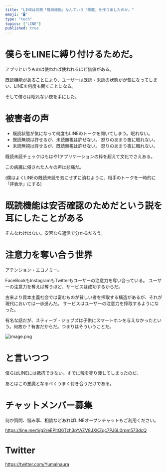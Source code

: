 ```yaml
---
title: "LINEは何故「既読機能」なんていう「悪魔」を作り出したのか。"
emoji: "🖥"
type: "tech"
topics: ["LINE"]
published: true
---
```


# 僕らをLINEに縛り付けるためだ。

アプリというものは使われば使われるほど価値がある。

既読機能があることにより、ユーザーは既読・未読の状態がが気になってしまい、LINEを何度も開くことになる。

そして僕らは眠れない夜を手にした。

# 被害者の声

- 既読状態が気になって何度もLINEのトークを開いてしまう。眠れない。
- 既読無視は許せるが、未読無視は許せない。 怒りのあまり夜に眠れない。
- 未読無視は許せるが、既読無視は許せない。 怒りのあまり夜に眠れない。

既読未読チェックはもはや1アプリケーションの枠を超えて文化でさえある。

この病魔に侵された人々の声は悲痛だ。

(僕はよくLINEの既読未読を気にせずに済むように、相手のトークを一時的に「非表示」にする)

# 既読機能は安否確認のためだという説を耳にしたことがある

そんなわけはない。安否なら返信で分かるだろう。

# 注意力を奪い合う世界

アテンション・エコノミー。

FaceBookもInstagramもTwitterもユーザーの注意力を奪い合っている。
ユーザーの注意力を奪えば奪うほど、サービスは成功するからだ。

古来より資本主義社会では富むものが貧しい者を搾取する構造があるが、それが現代においては一歩進んだ。
サービスはユーザーの注意力を搾取するようになった。

有名な話だが、スティーブ・ジョブズは子供にスマートホンを与えなかったという。何故か？有害だからだ。つまりはそういうことだ。


![image.png](https://qiita-image-store.s3.ap-northeast-1.amazonaws.com/0/89618/2f9facba-cbb1-ca62-a641-df5843265d02.png)


# と言いつつ

僕らはLINEには抵抗できない。すでに魂を売り渡してしまったのだ。

あとはこの悪魔となるべくうまく付き合うだけである。


<!-- Update From Qiita API -->

# チャットメンバー募集


何か質問、悩み事、相談などあればLINEオープンチャットもご利用ください。

https://line.me/ti/g2/eEPltQ6Tzh3pYAZV8JXKZqc7PJ6L0rpm573dcQ





# Twitter


https://twitter.com/YumaInaura


<!-- Update From Qiita API -->


